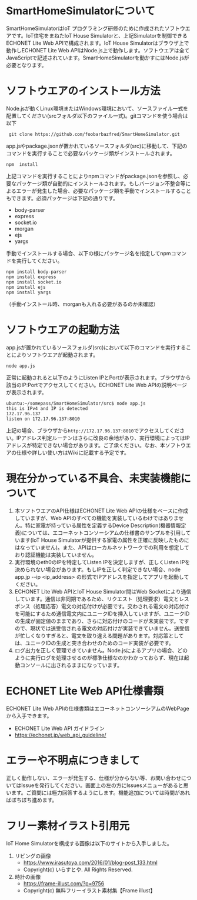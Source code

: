 # SmartHomeSimulatorについて

SmartHomeSimulatorはIoT プログラミング研修のために作成されたソフトウエアです。IoT住宅をまねたIoT House Simulatorと、上記Simulatorを制御できるECHONET Lite Web APIで構成されます。IoT House Simulatorはブラウザ上で動作しECHONET Lite Web APIはNode.js上で動作します。ソフトウエアは全てJavaScriptで記述されています。SmartHomeSimulatorを動かすにはNode.jsが必要となります。

# ソフトウエアのインストール方法

Node.jsが動くLinux環境またはWindows環境において、ソースファイル一式を配置してください(srcフォルダ以下のファイル一式)。gitコマンドを使う場合は以下
```
 git clone https://github.com/foobarbazfred/SmartHomeSimulator.git
```

app.jsやpackage.jsonが置かれているソースフォルダ(src)に移動して、下記のコマンドを実行することで必要なパッケージ類がインストールされます。
```
npm  install
```
上記コマンドを実行することによりnpmコマンドがpackage.jsonを参照し、必要なパッケージ類が自動的にインストールされます。もしバージョン不整合等によるエラーが発生した場合、必要なパッケージ類を手動でインストールすることもできます。必須パッケージは下記の通りです。
- body-parser
- express
- socket.io
- morgan
- ejs
- yargs

手動でインストールする場合、以下の様にパッケージ名を指定してnpmコマンドを実行してください。
```
npm install body-parser
npm install express
npm install socket.io
npm install ejs
npm install yargs
```
（手動インストール時、morganも入れる必要があるのか未確認）

# ソフトウエアの起動方法

app.jsが置かれているソースフォルダ(src)において以下のコマンドを実行することによりソフトウエアが起動されます。
```
node app.js
```
正常に起動されると以下のようにListen IPとPortが表示されます。ブラウザから該当のIP:Portでアクセスしてください。ECHONET Lite Web APIの説明ページが表示されます。
```
ubuntu:~/somepass/SmartHomeSimulator/src$ node app.js
this is IPv4 and IP is detected
172.17.96.137
listen on 172.17.96.137:8010
```
上記の場合、ブラウザから`http://172.17.96.137:8010`でアクセスしてください。IPアドレス判定ルーチンはさらに改良の余地があり、実行環境によってはIPアドレスが特定できない場合があります。ご了承ください。なお、本ソフトウエアの仕様や詳しい使い方はWikiに記載する予定です。

# 現在分かっている不具合、未実装機能について
1. 本ソフトウエアのAPI仕様はECHONET Lite Web APIの仕様をベースに作成していますが、Web APIのすべての機能を実装しているわけではありません。特に家電が持っている属性を定義するDevice Description(機器情報定義)については、エコーネットコンソーシアムの仕様書のサンプルを引用しています(IoT House Simulatorが提供する家電の属性を正確に反映したものにはなっていません)。また、APIはローカルネットワークでの利用を想定しており認証機能は実装していません。
1. 実行環境のeth0のIPを特定してListen IPを決定しますが、正しくListen IPを決められない場合があります。もしIPを正しく判定できない場合、node  app.jp  --ip <ip_address> の形式でIPアドレスを指定してアプリを起動してください。
2. ECHONET Lite Web APIとIoT House Simulator間はWeb Socketにより通信しています。通信は非同期であるため、リクエスト（処理要求）電文とレスポンス（処理応答）電文の対応付けが必要です。交わされる電文の対応付けを可能にするため通信電文内にユニークIDを挿入していますが、ユニークIDの生成が固定値のままであり、さらに対応付けのコードが未実装です。ですので、現状では送受信される電文の対応付けが実装できていません。送受信が忙しくなりすぎると、電文を取り違える問題があります。対応策としては、ユニークIDの生成と突き合わせのためのコード実装が必要です。
3. ログ出力を正しく管理できていません。Node.jsによるアプリの場合、どのように実行ログを処理させるのが標準仕様なのかわかっておらず、現在は起動コンソールに出されるままになっています。

# ECHONET Lite Web API仕様書類
ECHONET Lite Web APIの仕様書類はエコーネットコンソーシアムのWebPageから入手できます。
- ECHONET Lite Web API ガイドライン
- https://echonet.jp/web_api_guideline/

# エラーや不明点につきまして
正しく動作しない、エラーが発生する、仕様が分からない等、お問い合わせについてはIssueを発行してください。画面上の左の方にIssuesメニューがあると思います。ご質問には極力回答するようにします。機能追加については時間があればぼちぼち進めます。

# フリー素材イラスト引用元
IoT Home Simulatorを構成する画像は以下のサイトから入手しました。
1. リビングの画像
    - https://www.irasutoya.com/2016/01/blog-post_133.html
    - Copyright(c) いらすとや. All Rights Reserved.
2. 時計の画像
    - https://frame-illust.com/?p=9756
    - Copyright(c) 無料フリーイラスト素材集【Frame illust】
